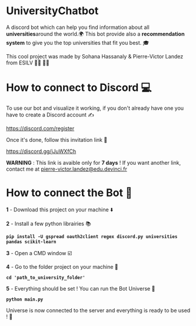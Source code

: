 # UniversityChatbot

A discord bot which can help you find information about all **universities**around the world.:earth_africa:
This bot provide also a **recommendation system** to give you the top universities that fit you best. :mortar_board: 

This cool project was made by Sohana Hassanaly & Pierre-Victor Landez from ESILV :woman_student: :man_student:

# How to connect to Discord :computer: 

To use our bot and visualize it working, if you don't already have one you have to create a Discord account :writing_hand: 

https://discord.com/register

Once it's done, follow this invitation link :link: 

https://discord.gg/jJuWXfCh

**WARNING** : This link is avaible only for **7 days** ! If you want another link, contact me at pierre-victor.landez@edu.devinci.fr


# How to connect the Bot :robot: 

**1** - Download this project on your machine :arrow_down:  

**2** - Install a few python librairies :books:

**```pip install -U gspread oauth2client regex discord.py universities pandas scikit-learn```**

**3** - Open a CMD window :ballot_box_with_check: 

**4** - Go to the folder project on your machine  :open_file_folder:

**```cd 'path_to_university_folder' ```**

**5** - Everything should be set ! You can run the Bot Universe :partying_face: 

**```python main.py```**

Universe is now connected to the server and everything is ready to be used ! :star_struck:



